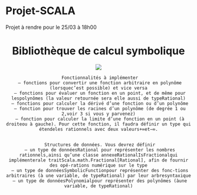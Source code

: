 # Projet-SCALA
Projet à rendre pour le 25/03 à 18h00



<div align = "center">
     <h1 align = "center">Bibliothèque de calcul symbolique</h1>
     <img src="http://www.profmath.uqam.ca/~boileau/Nouvelles/images/vidInter.gif">
     
     Fonctionnalités à implémenter
     — fonctions pour convertir une fonction arbitraire en polynôme (lorsquec’est possible) et vice versa
     — fonctions pour évaluer un fonction en un point, et de même pour lespolynômes (la valeur retournée sera elle aussi de typeRational)
     — fonctions pour calculer la dérivé d’une fonction ou d’un polynôme
     — fonction pour trouver les racines d’un polynôme (de degrée 1 ou 2,voir 3 si vous y parvenez)
     — fonction pour calculer la limite d’une fonction en un point (à droiteou à gauche). Pour cette fonction, il faudra définir un type qui étendeles rationnels avec deux valeurs+∞et−∞.
     
     
     Structures de données. Vous devrez définir
     — un type de donnéesRational pour représenter les nombres rationnels,ainsi qu’une classe annexeRationalIsFractionalqui implémenterale traitScala.math.Fractional[Rational], afin de fournir des opé-rations numérique sur le type
     — un type de donnéesSymbolicFunctionpour représenter des fonc-tions arbitraires (à une variable, de typeRational) par leur arbresyntaxique
     — un type de donnéesPolynomialpour représenter des polynômes (àune variable, de typeRational)
</div>

